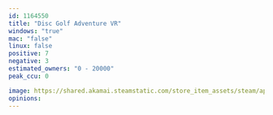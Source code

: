 ```yaml
---
id: 1164550
title: "Disc Golf Adventure VR"
windows: "true"
mac: "false"
linux: false
positive: 7
negative: 3
estimated_owners: "0 - 20000"
peak_ccu: 0

image: https://shared.akamai.steamstatic.com/store_item_assets/steam/apps/1164550/header.jpg?t=1616773098
opinions:
---
```


